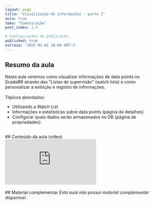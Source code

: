 ```yaml
---
layout: page
title: "Visualização de informações - parte 1"
aula: true
tema: "Comunicação"
post_index: 1.4

# Configurações de publicação
published: true
estreia: '2025-01-01 10:00 GMT-3'
---
```


## Resumo da aula
<div class="message">
	Nesta aula veremos como visualizar informações de data points no ScadaBR através das "Listas de supervisão" (watch lists) e como personalizar a exibição e registro de informações.
	<br><br>
	Tópicos abordados:
	<ul>
		<li>Utilizando a Watch List</li>
		<li>Informações e estatísticas sobre data points (página de detalhes)</li>
		<li>Configurar quais dados serão armazenados no DB (página de propriedades)</li>
	</ul>
</div>

<br>
## Conteúdo da aula (vídeo)

<div class="iframe-container ratio-16_9">
	<iframe src="https://youtube.com/embed/59cQ0nZxLqI" title="YouTube video player" frameborder="0" allow="accelerometer; autoplay; clipboard-write; encrypted-media; gyroscope; picture-in-picture; web-share" allowfullscreen></iframe>
</div>

<br>
## Material complementar
<i>Esta aula não possui material complementar disponível.</i>